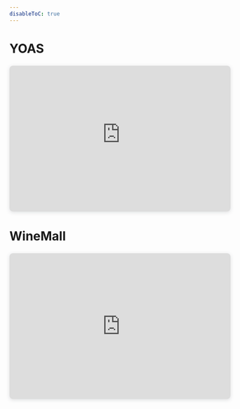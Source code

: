 ```yaml
---
disableToC: true
---
```


# YOAS




<div style="position: relative; width: 100%; height: 0; padding-top: 56.2500%;
  padding-bottom: 48px; box-shadow: 0 2px 8px 0 rgba(63,69,81,0.16); margin-top: 1.6em; margin-bottom: 0.9em; overflow: hidden;
  border-radius: 8px; will-change: transform;">
  <embed id="pdfPlayer" style="position: absolute; width: 100%; height: 100%; top: 0; left: 0; border: none; padding: 0;margin: 0;" src="https://logseq.oss-cn-chengdu.aliyuncs.com/noteImg/yoas1.pdf" type="application/pdf" width="100%" height="200%" > 
</div>


# WineMall

<div style="position: relative; width: 100%; height: 0; padding-top: 56.2500%;
 padding-bottom: 48px; box-shadow: 0 2px 8px 0 rgba(63,69,81,0.16); margin-top: 1.6em; margin-bottom: 0.9em; overflow: hidden;
 border-radius: 8px; will-change: transform;">
  <iframe loading="lazy" style="position: absolute; width: 100%; height: 100%; top: 0; left: 0; border: none; padding: 0;margin: 0;"
    src="https:&#x2F;&#x2F;www.canva.cn&#x2F;design&#x2F;DAEmnDLQkiQ&#x2F;view?embed" allowfullscreen="allowfullscreen" allow="fullscreen">
  </iframe>
</div>